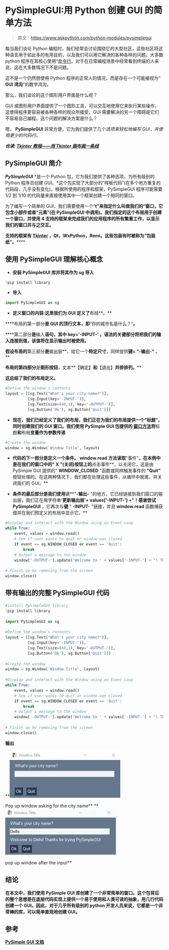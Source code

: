 # PySimpleGUI:用 Python 创建 GUI 的简单方法

> 原文：<https://www.askpython.com/python-modules/pysimplegui>

每当我们谈论 Python 编程时，我们经常会讨论围绕它的大型社区，这些社区将这种语言用于如此多的有用目的，以及我们可以用它解决的各种各样的问题。大多数 python 程序在其核心使用“[命令行](https://www.askpython.com/python-modules/getopt-module)。对于在日常编程场景中经常看到终端的人来说，这在大多数情况下不是问题。

这不是一个仍然想使用 Python 程序的正常人的情况，而是存在一个可能被视为“ **GUI 鸿沟**”的数字鸿沟。

那么，我们谈论的这个图形用户界面是什么呢？

GUI 或图形用户界面提供了一个图形工具，可以交互地使用它来执行某些操作，这使得程序更容易被各种各样的观众所接受。GUI 需要解决的另一个障碍是它们不容易自己编程。这个问题的解决方案是什么？

嗯， **PySimpleGUI** 非常方便，它为我们提供了几个*选项来轻松地编写 GUI，并使用更少的代码行。*

***也读: [Tkinter 教程——用 Tkinter 画布画一条线](https://www.askpython.com/python-modules/tkinter/drawing-a-line-tkinter-canvas)***

## PySimpleGUI 简介

***PySimpleGUI*** *是一个 Python 包，它为我们提供了各种选项，为所有级别的 Python 程序员创建 GUI。*这个包实现了大部分的“样板代码”(在多个地方重复的代码段，几乎没有变化)。根据所使用的程序和框架，PySimpleGUI 程序可能需要 1/2 到 1/10 的代码量来直接使用其中一个框架创建一个相同的窗口。

为了编写一个简单的 GUI，我们需要使用一个“**t”来指定什么叫做我们的“**窗口**，它包含小部件或者“**元素**”(在 PySimpleGUI 中调用)。我们指定的这个布局用于创建一个窗口，并使用 **4 支持的框架**来完成我们的应用程序的所有繁重工作，以显示我们的窗口并与之交互。**

**支持的框架有 **[Tkinter](https://www.askpython.com/python-modules/tkinter/drawing-a-line-tkinter-canvas) ，Qt，WxPython，Remi。这些包装有时被称为**“包装纸”。******

## **使用 PySimpleGUI 理解核心概念**

*   **安装 PySimpleGUI 库并将其作为 sg 导入**

```py
!pip install library 
```

*   **导入**

```py
import PySimpleGUI as sg 
```

*   **定义窗口的内容:这里我们为 GUI 定义了**布局**。**

****布局的第一部分**是 GUI 的顶行文本，即**“你的城市名是什么？”**。**

****第二部分**是**输入**语句，其中 **key='-INPUT-'** 。语法的关键部分将把我们的输入连接到值，该值将在显示输出时被使用。**

**假设布局的**第三部分**是**输出层**，给它一个**特定尺寸**，同样提供**键= "-输出-"** 。**

**布局的第四部分**是**图形按钮**，文本**【确定】**和**【退出】**并排排列。****

**这总结了我们的布局定义。**

```py
#Define the window's contents
layout = [[sg.Text("What's your city name?")],
          [sg.Input(key='-INPUT-')],
          [sg.Text(size=(40,1), key='-OUTPUT-')],
          [sg.Button('Ok'), sg.Button('Quit')]] 
```

*   **现在，我们已经定义了我们的布局，我们正在为我们的布局提供一个“标题”，同时创建我们的 GUI 窗口。我们使用 PySimple GUI 包提供的 [**窗口**方法](https://www.askpython.com/python-modules/tkinter/tkinter-padding-tutorial)将**标题**和**布局**变量作为参数传递**

```py
#Create the window
window = sg.Window('Window Title', layout) 
```

*   **代码的下一部分是定义一个条件。 **window.read** 方法读取**"事件"**，在本例中是在我们的窗口中的" X "(关闭)按钮上的**点击事件**，以关闭它，这是由 PySimple GUI 提供的" **WINDOW_CLOSED** "函数或同样触发事件的 **"Quit"** 按钮处理的。在这两种情况下，我们都在处理这些事件，从循环中脱离，并关闭我们的 GUI。**

*   **条件的最后部分是我们使用**键**"**-输出-** "的地方，它已经链接到我们窗口的输出层，我们正在用字符串'**更新输出层'+ values['-INPUT-'] +"！感谢尝试 PySimpleGUI** ，它再次与**键** " **-INPUT-** "链接，并且 **window.read** 函数捕获值并在我们预定义的布局中显示它。**

```py
#Display and interact with the Window using an Event Loop
while True:
    event, values = window.read()
    # See if user wants to quit or window was closed
    if event == sg.WINDOW_CLOSED or event == 'Quit':
        break
    # Output a message to the window
    window['-OUTPUT-'].update('Welcome to ' + values['-INPUT-'] + "! Thanks for trying PySimpleGUI")

# Finish up by removing from the screen
window.close() 
```

## **带有输出的完整 PySimpleGUI 代码**

```py
#install PySimpleGUI library
!pip install library

import PySimpleGUI as sg

#Define the window's contents
layout = [[sg.Text("What's your city name?")],
          [sg.Input(key='-INPUT-')],
          [sg.Text(size=(40,1), key='-OUTPUT-')],
          [sg.Button('Ok'), sg.Button('Quit')]]

#Create the window
window = sg.Window('Window Title', layout)

#Display and interact with the Window using an Event Loop
while True:
    event, values = window.read()
    # See if user wants to quit or window was closed
    if event == sg.WINDOW_CLOSED or event == 'Quit':
        break
    # Output a message to the window
    window['-OUTPUT-'].update('Welcome to ' + values['-INPUT-'] + "! Thanks for trying PySimpleGUI")

# Finish up by removing from the screen
window.close() 
```

**输出**

**![Image 3](img/5450970aad5917f6f48afb97a3baf079.png)

Pop up window asking for the city name** **![Image 5](img/b76e61c2670ac4a45e58e7447ba000d5.png)

pop up window after the input** 

## **结论**

**在本文中，我们使用 PySimple GUI 库创建了一个非常简单的窗口。这个包背后的整个思想是在底层代码实现上提供一个易于使用和人类可读的抽象，用几行代码创建一个 GUI。因此，对于几乎所有级别的 python 开发人员来说，它都是一个非常棒的库，可以简单直观地创建 GUI。**

## **参考**

**[PySimple GUI 文档](https://www.pysimplegui.org/en/latest/)**